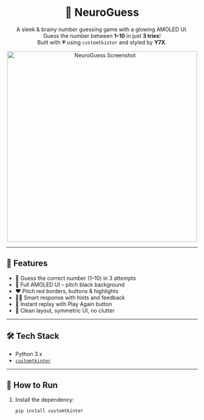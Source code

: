 <h1 align="center">🧠 NeuroGuess</h1>

<p align="center">
  A sleek & brainy number guessing game with a glowing AMOLED UI.<br>
  Guess the number between <strong>1–10</strong> in just <strong>3 tries</strong>!<br>
  Built with 💗 using <code>customtkinter</code> and styled by <strong>Y7X</strong>.
</p>

<p align="center">
  <img src="1.png" alt="NeuroGuess Screenshot" width="500">
</p>

---

## 🚀 Features

- 🎯 Guess the correct number (1–10) in 3 attempts
- 🖤 Full AMOLED UI – pitch black background
- ❤️ Pitch red borders, buttons & highlights
- 🧑‍💻 Smart response with hints and feedback
- 🔁 Instant replay with Play Again button
- 🧼 Clean layout, symmetric UI, no clutter

---

## 🛠️ Tech Stack

- Python 3.x
- [`customtkinter`](https://github.com/TomSchimansky/CustomTkinter)

---

## 🧪 How to Run

1. Install the dependency:
   ```bash
   pip install customtkinter
